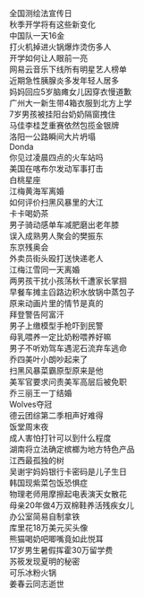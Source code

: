 全国测绘法宣传日  
秋季开学将有这些新变化  
中国队一天16金  
打火机掉进火锅爆炸烫伤多人  
开学如何让人眼前一亮  
网易云音乐下线所有明星艺人榜单  
近期急性胰腺炎多发年轻人居多  
妈妈回应5岁脑瘫女儿因穿衣慢道歉  
广州大一新生带4箱衣服到北方上学  
7岁男孩被挂阳台奶奶隔窗拽住  
马佳李桂芝重赛依然包揽金银牌  
洛阳一公路瞬间大片坍塌  
Donda  
你见过凌晨四点的火车站吗  
美国在喀布尔发动军事打击  
白桃星座  
江梅黄海军离婚  
如何评价扫黑风暴里的大江  
卡卡喝奶茶  
男子骑动感单车减肥磨出老年膝  
误入成熟男人聚会的樊振东  
东京残奥会  
外卖员街头殴打送快递老人  
江梅江雪同一天离婚  
两男孩干扰小孩荡秋千遭家长掌掴  
早餐车摊主舀路边积水放锅中蒸包子  
原来动画片里的情节是真的  
拜登警告阿富汗  
男子上缴模型手枪吓到民警  
母乳喂养一定比奶粉喂养好嘛  
男子不听劝驾车遇泥石流弃车逃命  
乔四美叶小朗吵起来了  
扫黑风暴菜霸原型原来是他  
美军官要求问责美军高层后被免职  
乔三丽王一丁结婚  
Wolves夺冠  
德云团综第二季相声好难得  
饭堂周末夜  
成人害怕打针可以到什么程度  
湖南将立法确定槟榔为地方特色产品  
江西最孤独的树  
吴谢宇妈妈银行卡密码是儿子生日  
韩国现紫菜包饭恐惧症  
物理老师用摩擦起电表演天女散花  
母亲20年做4万双棉鞋养活残疾女儿  
办公室简易自制拿铁  
库里花18万美元买头像  
熊猫喝奶吧唧嘴竟如此悦耳  
17岁男生暑假挥霍30万留学费  
苏筱发现夏明的秘密  
可乐冰粉火锅  
姜春云同志逝世  
